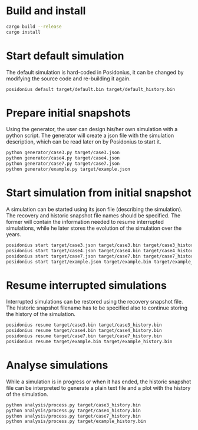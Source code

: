 
# Build and install

```bash
cargo build --release
cargo install
```

# Start default simulation

The default simulation is hard-coded in Posidonius, it can be changed by modifying the source code and re-building it again.

```bash
posidonius default target/default.bin target/default_history.bin
```

# Prepare initial snapshots

Using the generator, the user can design his/her own simulation with a python script. The generator will create a json file with the simulation description, which can be read later on by Posidonius to start it.

```bash
python generator/case3.py target/case3.json
python generator/case4.py target/case4.json
python generator/case7.py target/case7.json
python generator/example.py target/example.json
```

# Start simulation from initial snapshot

A simulation can be started using its json file (describing the simulation). The recovery and historic snapshot file names should be specified. The former will contain the information needed to resume interrupted simulations, while he later stores the evolution of the simulation over the years.

```bash
posidonius start target/case3.json target/case3.bin target/case3_history.bin
posidonius start target/case4.json target/case4.bin target/case4_history.bin
posidonius start target/case7.json target/case7.bin target/case7_history.bin
posidonius start target/example.json target/example.bin target/example_history.bin
```

# Resume interrupted simulations

Interrupted simulations can be restored using the recovery snapshot file. The historic snapshot filename has to be specified also to continue storing the history of the simulation.

```bash
posidonius resume target/case3.bin target/case3_history.bin
posidonius resume target/case4.bin target/case4_history.bin
posidonius resume target/case7.bin target/case7_history.bin
posidonius resume target/example.bin target/example_history.bin
```

# Analyse simulations

While a simulation is in progress or when it has ended, the historic snapshot file can be interpreted to generate a plain text file and a plot with the history of the simulation.

```bash
python analysis/process.py target/case3_history.bin
python analysis/process.py target/case4_history.bin
python analysis/process.py target/case7_history.bin
python analysis/process.py target/example_history.bin
```
